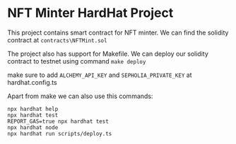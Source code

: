 # NFT Minter HardHat Project

This project contains smart contract for NFT minter. 
We can find the solidity contract at `contracts\NFTMint.sol`

The project also has support for Makefile. We can deploy our solidity contract to testnet using command
`make deploy`

make sure to add `ALCHEMY_API_KEY` and `SEPHOLIA_PRIVATE_KEY` at hardhat.config.ts

Apart from make we can also use this commands:

```shell
npx hardhat help
npx hardhat test
REPORT_GAS=true npx hardhat test
npx hardhat node
npx hardhat run scripts/deploy.ts
```
